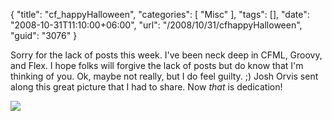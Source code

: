 {
	"title": "cf_happyHalloween",
	"categories": [
		"Misc"
	],
	"tags": [],
	"date": "2008-10-31T11:10:00+06:00",
	"url": "/2008/10/31/cfhappyHalloween",
	"guid": "3076"
}

Sorry for the lack of posts this week. I've been neck deep in CFML, Groovy, and Flex. I hope folks will forgive the lack of posts but do know that I'm thinking of you. Ok, maybe not really, but I do feel guilty. ;) Josh Orvis sent along this great picture that I had to share. Now <i>that</i> is dedication!

<img src="http://static.raymondcamden.com/images//cfPumpkin1small.jpg">